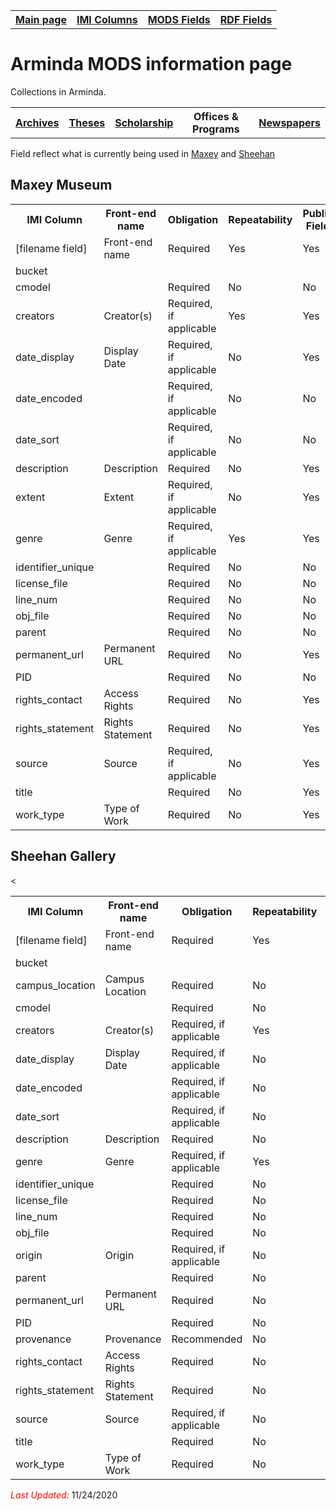 <!DOCTYPE html>
<html>
<head>

</head>
<body>

<table style="width:100%">
  <tr>
    <th><a href="index.md">Main page</a></th>
	<th><a href="IMI.md">IMI Columns</a></th>
    <th><a href="MODS.md">MODS Fields</a></th>
    <th><a href="#">RDF Fields</a></th>
  </tr>
  <table>
<h1>Arminda MODS information page</h1> 
<p>Collections in Arminda.</p>
   <tr>
    <th><a href="Archives.md">Archives</a></th>
	<th><a href="Theses.md">Theses</a></th>
    <th><a href="Scholarship.md">Scholarship</a></th>
    <th>Offices & Programs</th>
	<th><a href="Newspapers.md">Newspapers</a></th>
  </tr>
 </table>
<p>Field reflect what is currently being used in <a href="#maxey">Maxey</a> and <a href="#sheehan">Sheehan</a></p>
 <h2 id="maxey">Maxey Museum </h2>
 <table>
  <tr>
    <th>IMI Column</th>
	<th>Front-end name</th>
    <th>Obligation</th>
    <th>Repeatability</th>
	<th>Public Field</th>
	<th>Field Changes</th>
  </tr>
  <tr>
	<td>[filename field]</td>
	<td>Front-end name</td>
    <td>Required</td>
    <td>Yes</td>
	<td>Yes</td>
	<td>(under review)</td>
  </tr>
  <tr>
    <td>bucket</td>
	<td></td>
    <td></td>
    <td></td>
	<td></td>
	<td>Former name "issue"</td>
  </tr>
	<tr>
    <td>cmodel</td>
	<td></td>
    <td>Required</td>
    <td>No</td>
	<td>No</td>
	<td></td>
  </tr>
  <tr>
    <td>creators</td>
	<td>Creator(s)</td>
    <td>Required, if applicable</td>
    <td>Yes</td>
	<td>Yes</td>
	<td>Former name "authors"</td>
  </tr>
  <tr>
    <td>date_display</td>
	<td>Display Date</td>
    <td>Required, if applicable</td>
    <td>No</td>
	<td>Yes</td>
	<td>Former name "mods_display_date</td>
  </tr>
  <tr>
    <td>date_encoded</td>
	<td></td>
    <td>Required, if applicable</td>
    <td>No</td>
	<td>No</td>
	<td>Former name "oai_harvester_date"</td>
  </tr>
   <tr>
    <td>date_sort</td>
	<td></td>
    <td>Required, if applicable</td>
    <td>No</td>
	<td>No</td>
	<td>Former name "mods_date_created_keydate"</td>
  </tr>
  <tr>
    <td>description</td>
	<td>Description</td>
    <td>Required</td>
    <td>No</td>
	<td>Yes</td>
	<td></td>
  </tr>
  <tr>
    <td>extent</td>
	<td>Extent</td>
    <td>Required, if applicable</td>
    <td>No</td>
	<td>Yes</td>
	<td></td>
  </tr>
  <tr>
    <td>genre</td>
	<td>Genre</td>
    <td>Required, if applicable</td>
    <td>Yes</td>
	<td>Yes</td>
	<td></td>
  </tr>
  <tr>
    <td>identifier_unique</td>
	<td></td>
    <td>Required</td>
    <td>No</td>
	<td>No</td>
	<td>Former name "context_key"</td>
  </tr>
   <tr>
    <td>license_file</td>
	<td></td>
    <td>Required</td>
    <td>No</td>
	<td>No</td>
	<td></td>
  </tr>
  <tr>
    <td>line_num</td>
	<td></td>
    <td>Required</td>
    <td>No</td>
	<td>No</td>
	<td></td>
  </tr>
  <tr>
    <td>obj_file</td>
	<td></td>
    <td>Required</td>
    <td>No</td>
	<td>No</td>
	<td></td>
  </tr>
  <tr>
    <td>parent</td>
	<td></td>
    <td>Required</td>
    <td>No</td>
	<td>No</td>
	<td></td>
  </tr>
  <tr>
    <td>permanent_url</td>
	<td>Permanent URL</td>
    <td>Required</td>
    <td>No</td>
	<td>Yes</td>
	<td></td>
  </tr>
  <tr>
    <td>PID</td>
	<td></td>
    <td>Required</td>
    <td>No</td>
	<td>No</td>
	<td></td>
  </tr>
  <tr>
    <td>rights_contact</td>
	<td>Access Rights</td>
    <td>Required</td>
    <td>No</td>
	<td>Yes</td>
	<td>Former name "rights"</td>
  </tr>
  <tr>
    <td>rights_statement</td>
	<td>Rights Statement</td>
    <td>Required</td>
    <td>No</td>
	<td>Yes</td>
	<td>N/A</td>
  </tr>
  <tr>
    <td>source</td>
	<td>Source</td>
    <td>Required, if applicable</td>
    <td>No</td>
	<td>Yes</td>
	<td>N/A</td>
  </tr>
  <tr>
    <td>title</td>
	<td></td>
    <td>Required</td>
    <td>No</td>
	<td>Yes</td>
	<td></td>
  </tr>
  <tr>
    <td>work_type</td>
	<td>Type of Work</td>
    <td>Required</td>
    <td>No</td>
	<td>Yes</td>
	<td></td>
  </tr>
</table>
 <h2 id="sheehan">Sheehan Gallery</h2>
 <table>
  <tr>
    <th>IMI Column</th>
	<th>Front-end name</th>
    <th>Obligation</th>
    <th>Repeatability</th>
	<th>Public Field</th>
	<th>Field Changes</th>
  </tr>
  <tr>
	<td>[filename field]</td>
	<td>Front-end name</td>
    <td>Required</td>
    <td>Yes</td>
	<td>Yes</td>
	<td>(under review)</td>
  </tr>
  <tr>
    <td>bucket</td>
	<td></td>
    <td></td>
    <td></td>
	<td></td>
	<td>Former name "issue"</td>
  </tr
  <tr>
    <td>campus_location</td>
	<td>Campus Location</td>
    <td>Required</td>
    <td>No</td>
	<td>Yes</td>
	<td></td>
  </tr>
  <tr>
    <td>cmodel</td>
	<td></td>
    <td>Required</td>
    <td>No</td>
	<td>No</td>
	<td></td>
  </tr>
  <tr>
    <td>creators</td>
	<td>Creator(s)</td>
    <td>Required, if applicable</td>
    <td>Yes</td>
	<td>Yes</td>
	<td>Former name "authors"</td>
  </tr>
  <tr>
    <td>date_display</td>
	<td>Display Date</td>
    <td>Required, if applicable</td>
    <td>No</td>
	<td>Yes</td>
	<td>Former name "mods_display_date</td>
  </tr>
  <tr>
    <td>date_encoded</td>
	<td></td>
    <td>Required, if applicable</td>
    <td>No</td>
	<td>No</td>
	<td>Former name "oai_harvester_date"</td>
  </tr>
  <tr>
    <td>date_sort</td>
	<td></td>
    <td>Required, if applicable</td>
    <td>No</td>
	<td>No</td>
	<td>Former name "mods_date_created_keydate"</td>
  </tr>
  <tr>
    <td>description</td>
	<td>Description</td>
    <td>Required</td>
    <td>No</td>
	<td>Yes</td>
	<td></td>
  </tr>
    <tr>
    <td>genre</td>
	<td>Genre</td>
    <td>Required, if applicable</td>
    <td>Yes</td>
	<td>Yes</td>
	<td></td>
  </tr>
  <tr>
    <td>identifier_unique</td>
	<td></td>
    <td>Required</td>
    <td>No</td>
	<td>No</td>
	<td>Former name "context_key"</td>
  </tr>
  <tr>
    <td>license_file</td>
	<td></td>
    <td>Required</td>
    <td>No</td>
	<td>No</td>
	<td></td>
  </tr>
  <tr>
    <td>line_num</td>
	<td></td>
    <td>Required</td>
    <td>No</td>
	<td>No</td>
	<td></td>
  </tr>
  <tr>
    <td>obj_file</td>
	<td></td>
    <td>Required</td>
    <td>No</td>
	<td>No</td>
	<td></td>
  </tr>
  <tr>
    <td>origin</td>
	<td>Origin</td>
    <td>Required, if applicable</td>
    <td>No</td>
	<td>Yes</td>
	<td></td>
  </tr>
  <tr>
    <td>parent</td>
	<td></td>
    <td>Required</td>
    <td>No</td>
	<td>No</td>
	<td></td>
  </tr>
  <tr>
    <td>permanent_url</td>
	<td>Permanent URL</td>
    <td>Required</td>
    <td>No</td>
	<td>Yes</td>
	<td></td>
  </tr>
  <tr>
    <td>PID</td>
	<td></td>
    <td>Required</td>
    <td>No</td>
	<td>No</td>
	<td></td>
  </tr>
  <tr>
    <td>provenance</td>
	<td>Provenance</td>
    <td>Recommended</td>
    <td>No</td>
	<td>Yes</td>
	<td></td>
  </tr>
  <tr>
    <td>rights_contact</td>
	<td>Access Rights</td>
    <td>Required</td>
    <td>No</td>
	<td>Yes</td>
	<td>Former name "rights"</td>
  </tr>
  <tr>
    <td>rights_statement</td>
	<td>Rights Statement</td>
    <td>Required</td>
    <td>No</td>
	<td>Yes</td>
	<td>N/A</td>
  </tr>
  <tr>
    <td>source</td>
	<td>Source</td>
    <td>Required, if applicable</td>
    <td>No</td>
	<td>Yes</td>
	<td>N/A</td>
  </tr>
  <tr>
    <td>title</td>
	<td></td>
    <td>Required</td>
    <td>No</td>
	<td>Yes</td>
	<td></td>
  </tr>
  <<tr>
    <td>work_type</td>
	<td>Type of Work</td>
    <td>Required</td>
    <td>No</td>
	<td>Yes</td>
	<td></td>
  </tr>
</table>
<p><font color="red"><i>Last Updated: </i></font>11/24/2020</p>
</body>
</html>